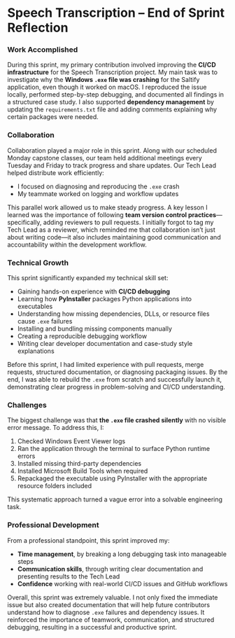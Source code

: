 # **Speech Transcription – End of Sprint Reflection**

### **Work Accomplished**
During this sprint, my primary contribution involved improving the **CI/CD infrastructure** for the Speech Transcription project. My main task was to investigate why the **Windows `.exe` file was crashing** for the Saltify application, even though it worked on macOS. I reproduced the issue locally, performed step-by-step debugging, and documented all findings in a structured case study. I also supported **dependency management** by updating the `requirements.txt` file and adding comments explaining why certain packages were needed.

### **Collaboration**
Collaboration played a major role in this sprint. Along with our scheduled Monday capstone classes, our team held additional meetings every Tuesday and Friday to track progress and share updates. Our Tech Lead helped distribute work efficiently:  
- I focused on diagnosing and reproducing the `.exe` crash  
- My teammate worked on logging and workflow updates  

This parallel work allowed us to make steady progress. A key lesson I learned was the importance of following **team version control practices**—specifically, adding reviewers to pull requests. I initially forgot to tag my Tech Lead as a reviewer, which reminded me that collaboration isn’t just about writing code—it also includes maintaining good communication and accountability within the development workflow.

### **Technical Growth**
This sprint significantly expanded my technical skill set:
- Gaining hands-on experience with **CI/CD debugging**
- Learning how **PyInstaller** packages Python applications into executables
- Understanding how missing dependencies, DLLs, or resource files cause `.exe` failures
- Installing and bundling missing components manually
- Creating a reproducible debugging workflow
- Writing clear developer documentation and case-study style explanations

Before this sprint, I had limited experience with pull requests, merge requests, structured documentation, or diagnosing packaging issues. By the end, I was able to rebuild the `.exe` from scratch and successfully launch it, demonstrating clear progress in problem-solving and CI/CD understanding.

### **Challenges**
The biggest challenge was that **the `.exe` file crashed silently** with no visible error message. To address this, I:
1. Checked Windows Event Viewer logs
2. Ran the application through the terminal to surface Python runtime errors
3. Installed missing third-party dependencies
4. Installed Microsoft Build Tools when required
5. Repackaged the executable using PyInstaller with the appropriate resource folders included

This systematic approach turned a vague error into a solvable engineering task.

### **Professional Development**
From a professional standpoint, this sprint improved my:
- **Time management**, by breaking a long debugging task into manageable steps
- **Communication skills**, through writing clear documentation and presenting results to the Tech Lead
- **Confidence** working with real-world CI/CD issues and GitHub workflows

Overall, this sprint was extremely valuable. I not only fixed the immediate issue but also created documentation that will help future contributors understand how to diagnose `.exe` failures and dependency issues. It reinforced the importance of teamwork, communication, and structured debugging, resulting in a successful and productive sprint.

